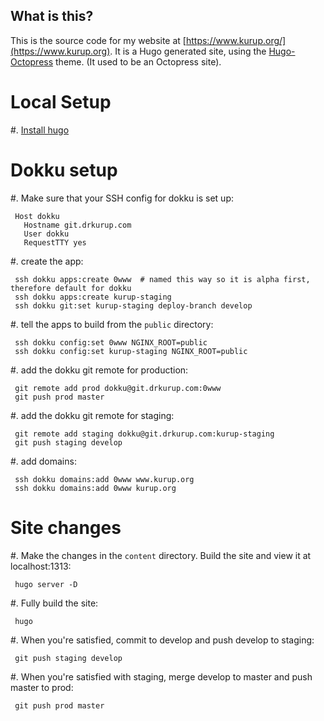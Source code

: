 What is this?
-------------

This is the source code for my website at [https://www.kurup.org/](https://www.kurup.org). It is a
Hugo generated site, using the [Hugo-Octopress](https://themes.gohugo.io/hugo-octopress/) theme. (It
used to be an Octopress site).

Local Setup
===========

#. [Install hugo](https://gohugo.io/getting-started/installing/)


Dokku setup
===========

#. Make sure that your SSH config for dokku is set up:

     Host dokku
       Hostname git.drkurup.com
       User dokku
       RequestTTY yes

#. create the app:

     ssh dokku apps:create 0www  # named this way so it is alpha first, therefore default for dokku
     ssh dokku apps:create kurup-staging
     ssh dokku git:set kurup-staging deploy-branch develop

#. tell the apps to build from the `public` directory:

     ssh dokku config:set 0www NGINX_ROOT=public
     ssh dokku config:set kurup-staging NGINX_ROOT=public

#. add the dokku git remote for production:

     git remote add prod dokku@git.drkurup.com:0www
     git push prod master

#. add the dokku git remote for staging:

     git remote add staging dokku@git.drkurup.com:kurup-staging
     git push staging develop

#. add domains:

     ssh dokku domains:add 0www www.kurup.org
     ssh dokku domains:add 0www kurup.org


Site changes
============

#. Make the changes in the `content` directory. Build the site and view it at localhost:1313:

     hugo server -D

#. Fully build the site:

     hugo

#. When you're satisfied, commit to develop and push develop to staging:

     git push staging develop

#. When you're satisfied with staging, merge develop to master and push master to prod:

     git push prod master
